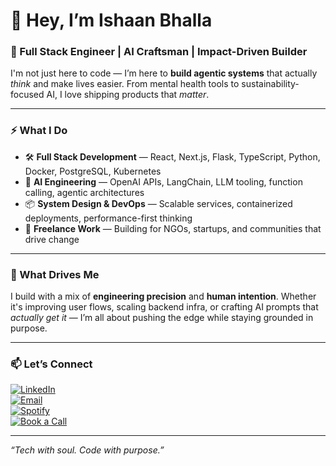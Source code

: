 # 👋 Hey, I’m Ishaan Bhalla

### 🧠 Full Stack Engineer | AI Craftsman | Impact-Driven Builder

I'm not just here to code — I’m here to **build agentic systems** that actually *think* and make lives easier. From mental health tools to sustainability-focused AI, I love shipping products that *matter*.

---

### ⚡ What I Do

- 🛠️ **Full Stack Development** — React, Next.js, Flask, TypeScript, Python, Docker, PostgreSQL, Kubernetes  
- 🤖 **AI Engineering** — OpenAI APIs, LangChain, LLM tooling, function calling, agentic architectures  
- 📦 **System Design & DevOps** — Scalable services, containerized deployments, performance-first thinking  
- 🌱 **Freelance Work** — Building for NGOs, startups, and communities that drive change

---

### 🧭 What Drives Me

I build with a mix of **engineering precision** and **human intention**. Whether it's improving user flows, scaling backend infra, or crafting AI prompts that *actually get it* — I’m all about pushing the edge while staying grounded in purpose.

---


### 📫 Let’s Connect

[![LinkedIn](https://img.shields.io/badge/LinkedIn-Connect-blue?style=for-the-badge&logo=linkedin)](https://www.linkedin.com/in/ishaan-bhalla)  
[![Email](https://img.shields.io/badge/Email-Me-green?style=for-the-badge&logo=gmail)](mailto:ibhalla1998@gmail.com)  
[![Spotify](https://img.shields.io/badge/Spotify-Follow-1DB954?style=for-the-badge&logo=spotify&logoColor=white)](https://open.spotify.com/user/5j591ry56ednagrh0624x2iml)  
[![Book a Call](https://img.shields.io/badge/Calendly-Book%20a%20Time-orange?style=for-the-badge&logo=calendly)](https://calendly.com/ibhalla1998/lets-talk-about-your-app)

---

*“Tech with soul. Code with purpose.”*
